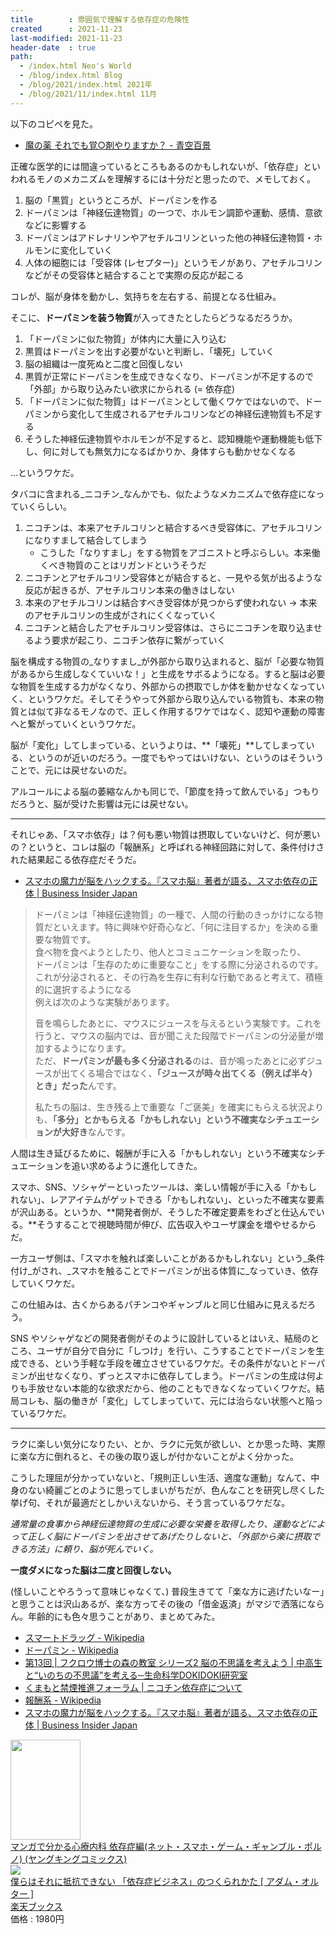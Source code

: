 ```yaml
---
title        : 雰囲気で理解する依存症の危険性
created      : 2021-11-23
last-modified: 2021-11-23
header-date  : true
path:
  - /index.html Neo's World
  - /blog/index.html Blog
  - /blog/2021/index.html 2021年
  - /blog/2021/11/index.html 11月
---
```


以下のコピペを見た。

- [魔の薬 それでも覚○剤やりますか？ - 青空百景](https://blog.goo.ne.jp/ndo2004/e/55509fdea54400f782cb9c7ace3182bf)

正確な医学的には間違っているところもあるのかもしれないが、「依存症」といわれるモノのメカニズムを理解するには十分だと思ったので、メモしておく。

1. 脳の「黒質」というところが、ドーパミンを作る
2. ドーパミンは「神経伝達物質」の一つで、ホルモン調節や運動、感情、意欲などに影響する
3. ドーパミンはアドレナリンやアセチルコリンといった他の神経伝達物質・ホルモンに変化していく
4. 人体の細胞には「受容体 (レセプター)」というモノがあり、アセチルコリンなどがその受容体と結合することで実際の反応が起こる

コレが、脳が身体を動かし、気持ちを左右する、前提となる仕組み。

そこに、**ドーパミンを装う物質**が入ってきたとしたらどうなるだろうか。

1. 「ドーパミンに似た物質」が体内に大量に入り込む
2. 黒質はドーパミンを出す必要がないと判断し、「壊死」していく
3. 脳の組織は一度死ぬと二度と回復しない
4. 黒質が正常にドーパミンを生成できなくなり、ドーパミンが不足するので「外部」から取り込みたい欲求にかられる (= 依存症)
5. 「ドーパミンに似た物質」はドーパミンとして働くワケではないので、ドーパミンから変化して生成されるアセチルコリンなどの神経伝達物質も不足する
6. そうした神経伝達物質やホルモンが不足すると、認知機能や運動機能も低下し、何に対しても無気力になるばかりか、身体すらも動かせなくなる

…というワケだ。

タバコに含まれる_ニコチン_なんかでも、似たようなメカニズムで依存症になっていくらしい。

1. ニコチンは、本来アセチルコリンと結合するべき受容体に、アセチルコリンになりすまして結合してしまう
    - こうした「なりすまし」をする物質をアゴニストと呼ぶらしい。本来働くべき物質のことはリガンドというそうだ
2. ニコチンとアセチルコリン受容体とが結合すると、一見やる気が出るような反応が起きるが、アセチルコリン本来の働きはしない
3. 本来のアセチルコリンは結合すべき受容体が見つからず使われない → 本来のアセチルコリンの生成がされにくくなっていく
4. ニコチンと結合したアセチルコリン受容体は、さらにニコチンを取り込ませるよう要求が起こり、ニコチン依存に繋がっていく

脳を構成する物質の_なりすまし_が外部から取り込まれると、脳が「必要な物質があるから生成しなくていいな！」と生成をサボるようになる。すると脳は必要な物質を生成する力がなくなり、外部からの摂取でしか体を動かせなくなっていく、というワケだ。そしてそうやって外部から取り込んでいる物質も、本来の物質とは似て非なるモノなので、正しく作用するワケではなく、認知や運動の障害へと繋がっていくというワケだ。

脳が「変化」してしまっている、というよりは、**「壊死」**してしまっている、というのが近いのだろう。一度でもやってはいけない、というのはそういうことで、元には戻せないのだ。

アルコールによる脳の萎縮なんかも同じで、「節度を持って飲んでいる」つもりだろうと、脳が受けた影響は元には戻せない。

---

それじゃあ、「スマホ依存」は？何も悪い物質は摂取していないけど、何が悪いの？というと、コレは脳の「報酬系」と呼ばれる神経回路に対して、条件付けされた結果起こる依存症だそうだ。

- [スマホの魔力が脳をハックする。『スマホ脳』著者が語る、スマホ依存の正体 | Business Insider Japan](https://www.businessinsider.jp/post-228534)

> ドーパミンは「神経伝達物質」の一種で、人間の行動のきっかけになる物質だといえます。特に興味や好奇心など、「何に注目するか」を決める重要な物質です。  
> 食べ物を食べようとしたり、他人とコミュニケーションを取ったり、  
> ドーパミンは「生存のために重要なこと」をする際に分泌されるのです。  
> これが分泌されると、その行為を生存に有利な行動であると考えて、積極的に選択するようになる  
> 例えば次のような実験があります。
> 
> 音を鳴らしたあとに、マウスにジュースを与えるという実験です。これを行うと、マウスの脳内では、音が聞こえた段階でドーパミンの分泌量が増加するようになります。  
> ただ、**ドーパミンが最も多く分泌される**のは、音が鳴ったあとに必ずジュースが出てくる場合ではなく、**「ジュースが時々出てくる（例えば半々）とき」だった**んです。
> 
> 私たちの脳は、生き残る上で重要な「ご褒美」を確実にもらえる状況よりも、**「多分」とかもらえる「かもしれない」という不確実なシチュエーションが大好き**なんです。

人間は生き延びるために、報酬が手に入る「かもしれない」という不確実なシチュエーションを追い求めるように進化してきた。

スマホ、SNS、ソシャゲーといったツールは、楽しい情報が手に入る「かもしれない」、レアアイテムがゲットできる「かもしれない」、といった不確実な要素が沢山ある。というか、**開発者側が、そうした不確定要素をわざと仕込んでいる。**そうすることで視聴時間が伸び、広告収入やユーザ課金を増やせるからだ。

一方ユーザ側は、「スマホを触れば楽しいことがあるかもしれない」という_条件付け_がされ、_スマホを触ることでドーパミンが出る体質に_なっていき、依存していくワケだ。

この仕組みは、古くからあるパチンコやギャンブルと同じ仕組みに見えるだろう。

SNS やソシャゲなどの開発者側がそのように設計しているとはいえ、結局のところ、ユーザが自分で自分に「しつけ」を行い、こうすることでドーパミンを生成できる、という手軽な手段を確立させているワケだ。その条件がないとドーパミンが出せなくなり、ずっとスマホに依存してしまう。ドーパミンの生成は何よりも手放せない本能的な欲求だから、他のこともできなくなっていくワケだ。結局コレも、脳の働きが「変化」してしまっていて、元には治らない状態へと陥っているワケだ。

---

ラクに楽しい気分になりたい、とか、ラクに元気が欲しい、とか思った時、実際に楽な方に倒れると、その後の取り返しが付かないことがよく分かった。

こうした理屈が分かっていないと、「規則正しい生活、適度な運動」なんて、中身のない綺麗ごとのように思ってしまいがちだが、色んなことを研究し尽くした挙げ句、それが最適だとしかいえないから、そう言っているワケだな。

_通常量の食事から神経伝達物質の生成に必要な栄養を取得したり、運動などによって正しく脳にドーパミンを出させてあげたりしないと、「外部から楽に摂取できる方法」に頼り、脳が死んでいく。_

**一度ダメになった脳は二度と回復しない。**

(怪しいことやろうって意味じゃなくて、) 普段生きてて「楽な方に逃げたいなー」と思うことは沢山あるが、楽な方ってその後の「借金返済」がマジで洒落にならん。年齢的にも色々思うことがあり、まとめてみた。

- [スマートドラッグ - Wikipedia](https://ja.wikipedia.org/wiki/%E3%82%B9%E3%83%9E%E3%83%BC%E3%83%88%E3%83%89%E3%83%A9%E3%83%83%E3%82%B0)
- [ドーパミン - Wikipedia](https://ja.wikipedia.org/wiki/%E3%83%89%E3%83%BC%E3%83%91%E3%83%9F%E3%83%B3)
- [第13回 | フクロウ博士の森の教室 シリーズ2 脳の不思議を考えよう | 中高生と“いのちの不思議”を考える─生命科学DOKIDOKI研究室](https://www.terumozaidan.or.jp/labo/class/s2_13/05.html)
- [くまもと禁煙推進フォーラム | ニコチン依存症について](https://square.umin.ac.jp/nosmoke/nd.html)
- [報酬系 - Wikipedia](https://ja.wikipedia.org/wiki/%E5%A0%B1%E9%85%AC%E7%B3%BB)
- [スマホの魔力が脳をハックする。『スマホ脳』著者が語る、スマホ依存の正体 | Business Insider Japan](https://www.businessinsider.jp/post-228534)

<div class="ad-amazon">
  <div class="ad-amazon-image">
    <a href="https://www.amazon.co.jp/dp/B01N79QIXE?tag=neos21-22&amp;linkCode=osi&amp;th=1&amp;psc=1">
      <img src="https://m.media-amazon.com/images/I/617d1vVmFbL._SL160_.jpg" width="112" height="160">
    </a>
  </div>
  <div class="ad-amazon-info">
    <div class="ad-amazon-title">
      <a href="https://www.amazon.co.jp/dp/B01N79QIXE?tag=neos21-22&amp;linkCode=osi&amp;th=1&amp;psc=1">マンガで分かる心療内科 依存症編(ネット・スマホ・ゲーム・ギャンブル・ポルノ) (ヤングキングコミックス)</a>
    </div>
  </div>
</div>

<div class="ad-rakuten">
  <div class="ad-rakuten-image">
    <a href="https://hb.afl.rakuten.co.jp/hgc/g00q0722.waxyc9ff.g00q0722.waxyd017/?pc=https%3A%2F%2Fitem.rakuten.co.jp%2Fbook%2F15931866%2F&amp;m=http%3A%2F%2Fm.rakuten.co.jp%2Fbook%2Fi%2F19639944%2F">
      <img src="https://thumbnail.image.rakuten.co.jp/@0_mall/book/cabinet/7307/9784478067307.jpg?_ex=128x128">
    </a>
  </div>
  <div class="ad-rakuten-info">
    <div class="ad-rakuten-title">
      <a href="https://hb.afl.rakuten.co.jp/hgc/g00q0722.waxyc9ff.g00q0722.waxyd017/?pc=https%3A%2F%2Fitem.rakuten.co.jp%2Fbook%2F15931866%2F&amp;m=http%3A%2F%2Fm.rakuten.co.jp%2Fbook%2Fi%2F19639944%2F">僕らはそれに抵抗できない 「依存症ビジネス」のつくられかた [ アダム・オルター ]</a>
    </div>
    <div class="ad-rakuten-shop">
      <a href="https://hb.afl.rakuten.co.jp/hgc/g00q0722.waxyc9ff.g00q0722.waxyd017/?pc=https%3A%2F%2Fwww.rakuten.co.jp%2Fbook%2F&amp;m=http%3A%2F%2Fm.rakuten.co.jp%2Fbook%2F">楽天ブックス</a>
    </div>
    <div class="ad-rakuten-price">価格 : 1980円</div>
  </div>
</div>
